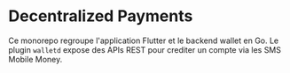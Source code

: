 # Decentralized Payments

Ce monorepo regroupe l'application Flutter et le backend wallet en Go.
Le plugin `walletd` expose des APIs REST pour crediter un compte via les SMS Mobile Money.

